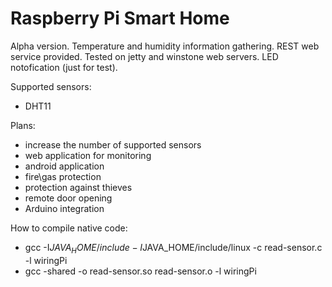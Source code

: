 Raspberry Pi Smart Home
==============

Alpha version. Temperature and humidity information gathering.
REST web service provided. Tested on jetty and winstone web servers.
LED notofication (just for test).

Supported sensors:
 * DHT11

Plans:
 * increase the number of supported sensors
 * web application for monitoring
 * android application
 * fire\gas protection
 * protection against thieves 
 * remote door opening
 * Arduino integration
 
How to compile native code:
  * gcc -I$JAVA_HOME/include -I$JAVA_HOME/include/linux -c read-sensor.c -l wiringPi
  * gcc -shared -o read-sensor.so read-sensor.o -l wiringPi
